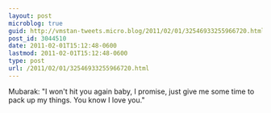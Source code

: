 ```yaml
---
layout: post
microblog: true
guid: http://vmstan-tweets.micro.blog/2011/02/01/32546933255966720.html
post_id: 3044510
date: 2011-02-01T15:12:48-0600
lastmod: 2011-02-01T15:12:48-0600
type: post
url: /2011/02/01/32546933255966720.html
---
```

Mubarak: "I won't hit you again baby, I promise, just give me some time to pack up my things. You know I love you."
